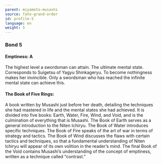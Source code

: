 ```yaml
---
parent: miyamoto-musashi
source: fate-grand-order
id: profile-5
language: en
weight: 5
---
```


### Bond 5

#### Emptiness: A

The highest level a swordsman can attain. The ultimate mental state.
Corresponds to Suigetsu of Yagyu Shinkageryu.
To become nothingness makes her invincible. Only a swordsman who has reached the infinite mental state can achieve this.

#### The Book of Five Rings:

A book written by Musashi just before her death, detailing the techniques she had mastered in life and the mental states she had achieved. It is divided into five books: Earth, Water, Fire, Wind, and Void, and is the culmination of everything that is Musashi.
The Book of Earth serves as a general introduction to the Niten Ichiryu. The Book of Water introduces specific techniques. The Book of Fire speaks of the art of war in terms of strategy and tactics. The Book of Wind discusses the flaws with certain tactics and techniques, so that a fundamental understanding of Niten Ichiryu will appear of its own volition in the reader’s mind.
The final Book of the Void contains Musashi’s understanding of the concept of emptiness, written as a technique called “contrast.”
